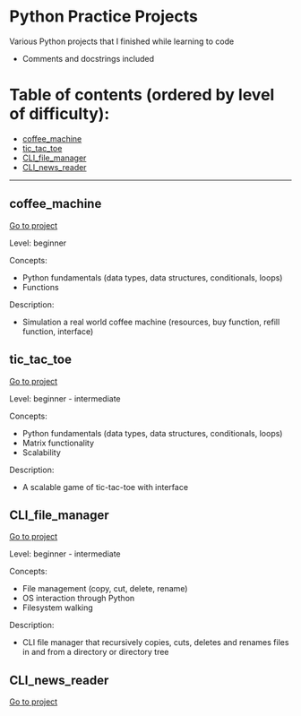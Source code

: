 # Python Practice Projects

Various Python projects that I finished while learning to code
* Comments and docstrings included

# Table of contents (ordered by level of difficulty):

* [coffee_machine](#coffee)
* [tic_tac_toe](#tic)
* [CLI_file_manager](#fileman)
* [CLI_news_reader](#reader)
______________________________________________________________________________________________________________
<a name="coffee"></a>
## coffee_machine
<a href='https://github.com/raicubogdan/Projects/tree/master/coffee_machine'>Go to project</a>

Level: beginner

Concepts:
- Python fundamentals (data types, data structures, conditionals, loops)
- Functions

Description:
- Simulation a real world coffee machine (resources, buy function, refill function, interface)

<a name="tic"></a>
## tic_tac_toe
<a href='https://github.com/raicubogdan/Projects/tree/master/tic_tac_toe'>Go to project</a>

Level: beginner - intermediate

Concepts:
- Python fundamentals (data types, data structures, conditionals, loops)
- Matrix functionality
- Scalability

Description:
- A scalable game of tic-tac-toe with interface
<a name="fileman"></a>
## CLI_file_manager
<a href='https://github.com/raicubogdan/Projects/tree/master/CLI_file_manager'>Go to project</a>

Level: beginner - intermediate

Concepts:
- File management (copy, cut, delete, rename)
- OS interaction through Python
- Filesystem walking

Description:
- CLI file manager that recursively copies, cuts, deletes
and renames files in and from a directory or directory tree
<a name="reader"></a>
## CLI_news_reader
<a href="https://github.com/raicubogdan/Projects/tree/master/CLI_news_reader">Go to project</a>
